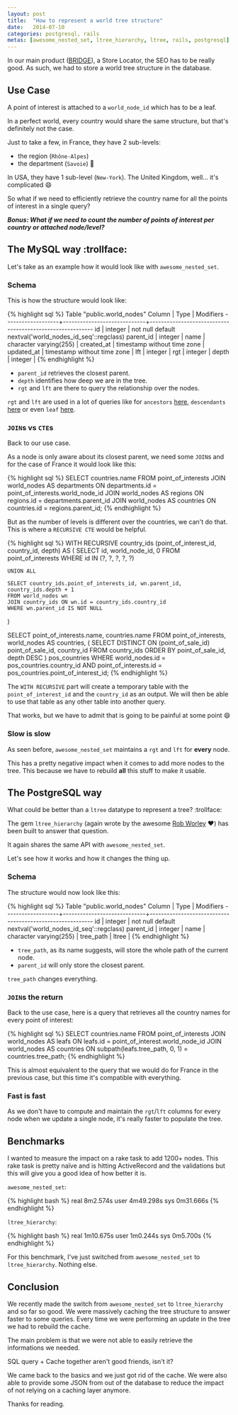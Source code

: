```yaml
---
layout: post
title:  "How to represent a world tree structure"
date:   2014-07-10
categories: postgresql, rails
metas: [awesome_nested_set, ltree_hierarchy, ltree, rails, postgresql]
---
```


In our main product ([BRIDGE][bridge]), a Store Locator, the SEO has to be really good.
As such, we had to store a world tree structure in the database.

## Use Case

A point of interest is attached to a `world_node_id` which has to be a leaf.

In a perfect world, every country would share the same structure, but that's definitely not the case.

Just to take a few, in France, they have 2 sub-levels:
  - the region (`Rhône-Alpes`)
  - the department (`Savoie`) :metal:

In USA, they have 1 sub-level (`New-York`).
The United Kingdom, well... it's complicated :smile:

So what if we need to efficiently retrieve the country name for all the points of interest in a single query?

***Bonus: What if we need to count the number of points of interest per country or attached node/level?***

## The MySQL way :trollface:

Let's take as an example how it would look like with `awesome_nested_set`.

### Schema

This is how the structure would look like:

{% highlight sql %}
                                         Table "public.world_nodes"
      Column       |            Type             |                        Modifiers
-------------------+-----------------------------+----------------------------------------------------------
 id                | integer                     | not null default nextval('world_nodes_id_seq'::regclass)
 parent_id         | integer                     |
 name              | character varying(255)      |
 created_at        | timestamp without time zone |
 updated_at        | timestamp without time zone |
 lft               | integer                     |
 rgt               | integer                     |
 depth             | integer                     |
{% endhighlight %}

  - `parent_id` retrieves the closest parent.
  - `depth` identifies how deep we are in the tree.
  - `rgt` and `lft` are there to query the relationship over the nodes.

`rgt` and `lft` are used in a lot of queries like for `ancestors` [here][ancestors], `descendants` [here][descendants] or even `leaf` [here][leaf].

### `JOIN`s vs `CTE`s

Back to our use case.

As a node is only aware about its closest parent, we need some `JOIN`s and for the case of France it would look like this:

{% highlight sql %}
  SELECT countries.name
  FROM point_of_interests
  JOIN world_nodes AS departments ON departments.id = point_of_interests.world_node_id
  JOIN world_nodes AS regions ON regions.id = departments.parent_id
  JOIN world_nodes AS countries ON countries.id = regions.parent_id;
{% endhighlight %}

But as the number of levels is different over the countries, we can't do that.
This is where a `RECURSIVE CTE` would be helpful.

{% highlight sql %}
  WITH RECURSIVE country_ids (point_of_interest_id, country_id, depth) AS (
    SELECT id, world_node_id, 0
    FROM point_of_interests
    WHERE id IN (?, ?, ?, ?, ?)

    UNION ALL

    SELECT country_ids.point_of_interests_id, wn.parent_id, country_ids.depth + 1
    FROM world_nodes wn
    JOIN country_ids ON wn.id = country_ids.country_id
    WHERE wn.parent_id IS NOT NULL
  )

  SELECT point_of_interests.name, countries.name
  FROM
    point_of_interests,
    world_nodes AS countries,
    (
      SELECT DISTINCT ON (point_of_sale_id) point_of_sale_id, country_id
      FROM country_ids
      ORDER BY point_of_sale_id, depth DESC
    ) pos_countries
  WHERE world_nodes.id = pos_countries.country_id
  AND point_of_interests.id = pos_countries.point_of_interest_id;
{% endhighlight %}

The `WITH RECURSIVE` part will create a temporary table with the `point_of_interest_id` and the `country_id` as an output.
We will then be able to use that table as any other table into another query.

That works, but we have to admit that is going to be painful at some point :smile:

### Slow is slow

As seen before, `awesome_nested_set` maintains a `rgt` and `lft` for **every** node.

This has a pretty negative impact when it comes to add more nodes to the tree.
This because we have to rebuild **all** this stuff to make it usable.

## The PostgreSQL way

What could be better than a `ltree` datatype to represent a tree? :trollface:

The gem `ltree_hierarchy` (again wrote by the awesome [Rob Worley][rob-worley] :heart:) has been built to answer that question.

It again shares the same API with `awesome_nested_set`.

Let's see how it works and how it changes the thing up.

### Schema

The structure would now look like this:

{% highlight sql %}
                                         Table "public.world_nodes"
      Column       |            Type             |                        Modifiers
-------------------+-----------------------------+----------------------------------------------------------
 id                | integer                     | not null default nextval('world_nodes_id_seq'::regclass)
 parent_id         | integer                     |
 name              | character varying(255)      |
 tree_path         | ltree                       |
{% endhighlight %}

  - `tree_path`, as its name suggests, will store the whole path of the current node.
  - `parent_id` will only store the closest parent.

`tree_path` changes everything.

### `JOIN`s the return

Back to the use case, here is a query that retrieves all the country names for every point of interest:

{% highlight sql %}
  SELECT countries.name
  FROM point_of_interests
  JOIN world_nodes AS leafs ON leafs.id = point_of_interest.world_node_id
  JOIN world_nodes AS countries ON subpath(leafs.tree_path, 0, 1) = countries.tree_path;
{% endhighlight %}

This is almost equivalent to the query that we would do for France in the previous case, but this time it's compatible with everything.

### Fast is fast

As we don't have to compute and maintain the `rgt`/`lft` columns for every node when we update a single node, it's really faster to populate the tree.

## Benchmarks

I wanted to measure the impact on a rake task to add 1200+ nodes.
This rake task is pretty naïve and is hitting ActiveRecord and the validations but this will give you a good idea of how better it is.

`awesome_nested_set`:

{% highlight bash %}
real    8m2.574s
user    4m49.298s
sys     0m31.666s
{% endhighlight %}

`ltree_hierarchy`:

{% highlight bash %}
real    1m10.675s
user    1m0.244s
sys     0m5.700s
{% endhighlight %}

For this benchmark, I've just switched from `awesome_nested_set` to `ltree_hierarchy`. Nothing else.

## Conclusion

We recently made the switch from `awesome_nested_set` to `ltree_hierarchy` and so far so good.
We were massively caching the tree structure to answer faster to some queries. Every time we were performing an update in the tree we had to rebuild the cache.

The main problem is that we were not able to easily retrieve the informations we needed.

SQL query + Cache together aren't good friends, isn't it?

We came back to the basics and we just got rid of the cache. We were also able to provide some JSON from out of the database to reduce the impact of not relying on a caching layer anymore.

Thanks for reading.

[bridge]: http://www.leadformance.com
[ancestors]: https://github.com/collectiveidea/awesome_nested_set/blob/08d522ad02ad6c0fff922fef9e96ae7a210a1b56/lib/awesome_nested_set/model/relatable.rb#L13-L17
[descendants]: https://github.com/collectiveidea/awesome_nested_set/blob/08d522ad02ad6c0fff922fef9e96ae7a210a1b56/lib/awesome_nested_set/model/relatable.rb#L48-L51
[leaf]: https://github.com/collectiveidea/awesome_nested_set/blob/08d522ad02ad6c0fff922fef9e96ae7a210a1b56/lib/awesome_nested_set/...
[rob-worley]: https://github.com/robworley
